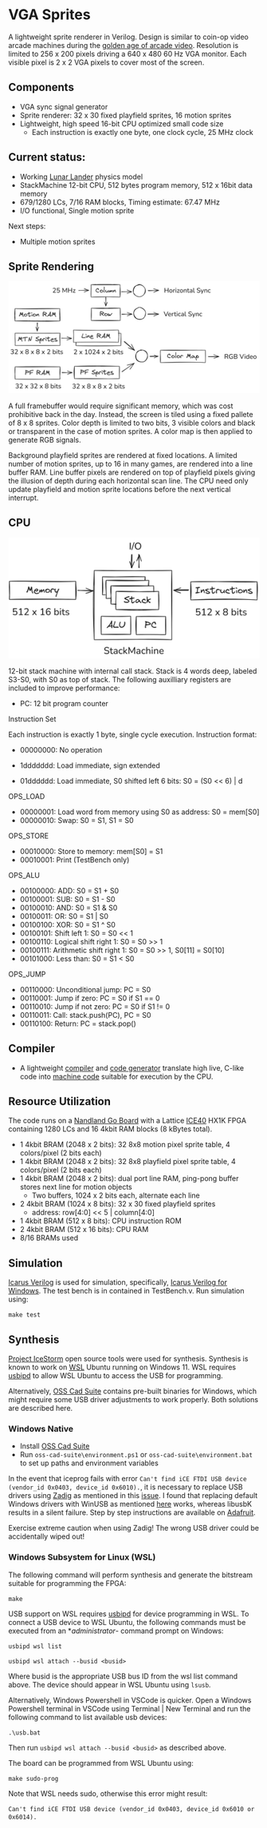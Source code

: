 
# VGA Sprites

A lightweight sprite renderer in Verilog. Design is similar to coin-op video arcade machines during the
[golden age of arcade video](https://en.wikipedia.org/wiki/Golden_age_of_arcade_video_games). Resolution is limited to 256 x 200
pixels driving a 640 x 480 60 Hz VGA monitor. Each visible pixel is 2 x 2 VGA pixels to cover most of the screen.

## Components

- VGA sync signal generator
- Sprite renderer: 32 x 30 fixed playfield sprites, 16 motion sprites
- Lightweight, high speed 16-bit CPU optimized small code size
    - Each instruction is exactly one byte, one clock cycle, 25 MHz clock

## Current status:

- Working [Lunar Lander](https://en.wikipedia.org/wiki/Lunar_Lander_(video_game_genre)) physics model
- StackMachine 12-bit CPU, 512 bytes program memory, 512 x 16bit data memory
- 679/1280 LCs, 7/16 RAM blocks, Timing estimate: 67.47 MHz
- I/O functional, Single motion sprite

Next steps:

- Multiple motion sprites

## Sprite Rendering

![Video](images/video.png "Video")

A full framebuffer would require significant memory, which was cost prohibitive back in the day. Instead, the screen is tiled using a fixed pallete of 8 x 8 sprites. Color depth is limited to two bits, 3 visible colors and black or transparent in the case of motion sprites. A color map is then applied to generate RGB signals.

Background playfield sprites are rendered at fixed locations. A limited number of motion sprites, up to 16 in many games, are rendered into a line buffer RAM. Line buffer pixels are rendered on top of playfield pixels giving the illusion of depth during each horizontal scan line. The CPU need only update playfield and motion sprite locations before the next vertical interrupt.

## CPU

![StackMachine](images/stackmachine.png "StackMachine")

12-bit stack machine with internal call stack. Stack is 4 words deep, labeled S3-S0, with S0 as top of stack.
The following auxilliary registers are included to improve performance:

- PC: 12 bit program counter

Instruction Set

Each instruction is exactly 1 byte, single cycle execution. Instruction format:

- 00000000: No operation

- 1ddddddd: Load immediate, sign extended
- 01dddddd: Load immediate, S0 shifted left 6 bits: S0 = (S0 << 6) | d

OPS_LOAD
- 00000001: Load word from memory using S0 as address: S0 = mem[S0]
- 00000010: Swap: S0 = S1, S1 = S0

OPS_STORE
- 00010000: Store to memory: mem[S0] = S1
- 00010001: Print (TestBench only)

OPS_ALU
- 00100000: ADD: S0 = S1 + S0
- 00100001: SUB: S0 = S1 - S0
- 00100010: AND: S0 = S1 & S0
- 00100011: OR: S0 = S1 | S0
- 00100100: XOR: S0 = S1 ^ S0
- 00100101: Shift left 1: S0 = S0 << 1
- 00100110: Logical shift right 1: S0 = S0 >> 1
- 00100111: Arithmetic shift right 1: S0 = S0 >> 1, S0[11] = S0[10]
- 00101000: Less than: S0 = S1 < S0

OPS_JUMP
- 00110000: Unconditional jump: PC = S0
- 00110001: Jump if zero: PC = S0 if S1 == 0
- 00110010: Jump if not zero: PC = S0 if S1 != 0
- 00110011: Call: stack.push(PC), PC = S0
- 00110100: Return: PC = stack.pop()

## Compiler

- A lightweight [compiler](roms/Compiler.py) and [code generator](roms/CodeGenerator.py) translate high live, C-like code into [machine code](roms/code.txt) suitable for execution by the CPU.

## Resource Utilization

The code runs on a [Nandland Go Board](https://nandland.com/the-go-board/) with a Lattice [ICE40](https://www.latticesemi.com/ice40) HX1K FPGA containing 1280 LCs and 16 4kbit RAM blocks (8 kBytes total).

- 1 4kbit BRAM (2048 x 2 bits): 32 8x8 motion pixel sprite table, 4 colors/pixel (2 bits each)
- 1 4kbit BRAM (2048 x 2 bits): 32 8x8 playfield pixel sprite table, 4 colors/pixel (2 bits each)
- 1 4kbit BRAM (2048 x 2 bits): dual port line RAM, ping-pong buffer stores next line for motion objects
    - Two buffers, 1024 x 2 bits each, alternate each line
- 2 4kbit BRAM (1024 x 8 bits): 32 x 30 fixed playfield sprites
    - address: row[4:0] << 5 | column[4:0]
- 1 4kbit BRAM (512 x 8 bits): CPU instruction ROM
- 2 4kbit BRAM (512 x 16 bits): CPU RAM
- 8/16 BRAMs used

## Simulation

[Icarus Verilog](http://iverilog.icarus.com/) is used for simulation, specifically, [Icarus Verilog for Windows](https://bleyer.org/icarus/). The test bench is in contained in TestBench.v. Run simulation using:

```
make test
```

## Synthesis

[Project IceStorm](https://clifford.at/icestorm) open source tools were used for synthesis. Synthesis is known to work on [WSL](https://docs.microsoft.com/en-us/windows/wsl/install) Ubuntu running on Windows 11. WSL requires [usbipd](https://devblogs.microsoft.com/commandline/connecting-usb-devices-to-wsl) to allow WSL Ubuntu to access the USB for programming.

Alternatively, [OSS Cad Suite](https://github.com/YosysHQ/oss-cad-suite-build) contains pre-built binaries for Windows, which might require some USB driver adjustments to work properly. Both solutions are described here.

### Windows Native

* Install [OSS Cad Suite](https://github.com/YosysHQ/oss-cad-suite-build)
* Run ```oss-cad-suite\environment.ps1``` or ```oss-cad-suite\environment.bat``` to set up paths and environment variables

In the event that iceprog fails with error ```Can't find iCE FTDI USB device (vendor_id 0x0403, device_id 0x6010).```, it is necessary to replace USB drivers using [Zadig](https://zadig.akeo.ie/) as mentioned in this [issue](https://github.com/YosysHQ/icestorm/issues/141). I found that replacing default Windows drivers with WinUSB as mentioned [here](https://gojimmypi.blogspot.com/2020/12/ice40-fpga-programming-with-wsl-and.html) works, whereas libusbK results in a silent failure. Step by step instructions are available on [Adafruit](https://learn.adafruit.com/adafruit-ft232h-breakout/windows-setup).

Exercise extreme caution when using Zadig! The wrong USB driver could be accidentally wiped out!

### Windows Subsystem for Linux (WSL)

The following command will perform synthesis and generate the bitstream suitable for programming the FPGA:

```
make
```

USB support on WSL requires [usbipd](https://devblogs.microsoft.com/commandline/connecting-usb-devices-to-wsl) for device programming in WSL. To connect a USB device to WSL Ubuntu, the following commands must be executed from an **administrator*- command prompt on Windows:

```
usbipd wsl list
```
```
usbipd wsl attach --busid <busid>
```

Where busid is the appropriate USB bus ID from the wsl list command above. The device should appear in WSL Ubuntu using ```lsusb```.

Alternatively, Windows Powershell in VSCode is quicker. Open a Windows Powershell terminal in VSCode using Terminal | New Terminal and run the following command to list available usb devices:

```
.\usb.bat
```

Then run ```usbipd wsl attach --busid <busid>``` as described above.

The board can be programmed from WSL Ubuntu using:

```
make sudo-prog
```

Note that WSL needs sudo, otherwise this error might result:

```
Can't find iCE FTDI USB device (vendor_id 0x0403, device_id 0x6010 or 0x6014).
```